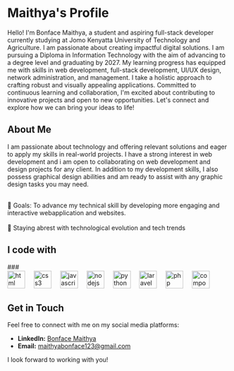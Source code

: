 # Maithya's Profile

Hello! I'm Bonface Maithya, a student and aspiring full-stack developer currently studying at Jomo Kenyatta University of Technology and Agriculture. I am passionate about creating impactful digital solutions. I am pursuing a Diploma in Information Technology with the aim of advancing to a degree level and graduating by 2027. My learning progress has equipped me with skills in web development, full-stack development, UI/UX design, network administration, and management. I take a holistic approach to crafting robust and visually appealing applications. Committed to continuous learning and collaboration, I'm excited about contributing to innovative projects and open to new opportunities. Let's connect and explore how we can bring your ideas to life!

## About Me

I am passionate about technology and offering relevant solutions and eager to apply my skills in real-world projects. I have a strong interest in web development and i am open to collaborating on web development and design projects for any client. 
In addition to my development skills, I also possess graphical design abilities and am ready to assist with any graphic design tasks you may need.
<p align="left">
<br>🎯 Goals: To advance my technical skill by developing more engaging and interactive webapplication and websites.<br>
<br>🥅 Staying abrest with technological evolution and tech trends
  
##
<h2 align="left">I code with</h2>
###

<div align="left">
  <img src="https://cdn.jsdelivr.net/gh/devicons/devicon@latest/icons/html5/html5-original.svg" height="40" alt="html logo"/>
  <img width="12" />
  <img src="https://cdn.jsdelivr.net/gh/devicons/devicon/icons/css3/css3-original.svg" height="40" alt="css3 logo"  />
  <img width="12" />
  <img src="https://cdn.jsdelivr.net/gh/devicons/devicon/icons/javascript/javascript-original.svg" height="40" alt="javascript logo"  />
  <img width="12" />
  <img src="https://cdn.jsdelivr.net/gh/devicons/devicon/icons/nodejs/nodejs-original.svg" height="40" alt="nodejs logo"  />
  <img width="12" />
  <img src="https://cdn.jsdelivr.net/gh/devicons/devicon/icons/python/python-original.svg" height="40" alt="python logo"  />
  <img width="12" />
   <img src="https://cdn.jsdelivr.net/gh/devicons/devicon@latest/icons/laravel/laravel-original.svg"  height="40" alt="laravel logo" /> 
  <img width="12" />
  <img src="https://cdn.jsdelivr.net/gh/devicons/devicon@latest/icons/php/php-original.svg" height="40" alt="php logo" />
  <img width="12" />
  <img src="https://cdn.jsdelivr.net/gh/devicons/devicon@latest/icons/composer/composer-original.svg" height="40" alt="composer logo"  />
   <img width="12" />     
</div>

###

 
## Get in Touch

Feel free to connect with me on my social media platforms:

- **LinkedIn:** [Bonface Maithya](https://linkedin.com/in/bonface-maithya-3b51b6278)  
- **Email:** maithyabonface123@gmail.com  

I look forward to working with you!

